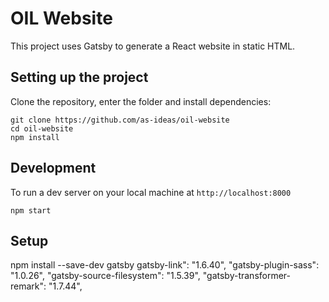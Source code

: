 # OIL Website

This project uses Gatsby to generate a React website in static HTML.

## Setting up the project

Clone the repository, enter the folder and install dependencies:

    git clone https://github.com/as-ideas/oil-website
    cd oil-website
    npm install

## Development

To run a dev server on your local machine at `http://localhost:8000`

    npm start

## Setup


npm install --save-dev gatsby gatsby-link": "1.6.40",
    "gatsby-plugin-sass": "1.0.26",
    "gatsby-source-filesystem": "1.5.39",
    "gatsby-transformer-remark": "1.7.44",

